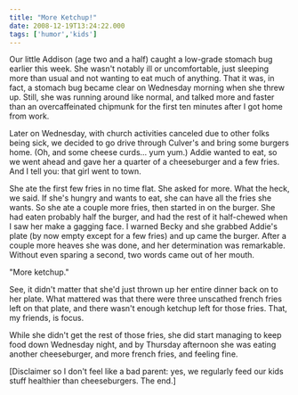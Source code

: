 ```yaml
---
title: "More Ketchup!"
date: 2008-12-19T13:24:22.000
tags: ['humor','kids']
---
```


Our little Addison (age two and a half) caught a low-grade stomach bug earlier this week. She wasn't notably ill or uncomfortable, just sleeping more than usual and not wanting to eat much of anything. That it was, in fact, a stomach bug became clear on Wednesday morning when she threw up. Still, she was running around like normal, and talked more and faster than an overcaffeinated chipmunk for the first ten minutes after I got home from work.

Later on Wednesday, with church activities canceled due to other folks being sick, we decided to go drive through Culver's and bring some burgers home. (Oh, and some cheese curds... yum yum.) Addie wanted to eat, so we went ahead and gave her a quarter of a cheeseburger and a few fries. And I tell you: that girl went to town.

She ate the first few fries in no time flat. She asked for more. What the heck, we said. If she's hungry and wants to eat, she can have all the fries she wants. So she ate a couple more fries, then started in on the burger. She had eaten probably half the burger, and had the rest of it half-chewed when I saw her make a gagging face. I warned Becky and she grabbed Addie's plate (by now empty except for a few fries) and up came the burger. After a couple more heaves she was done, and her determination was remarkable. Without even sparing a second, two words came out of her mouth.

"More ketchup."

See, it didn't matter that she'd just thrown up her entire dinner back on to her plate. What mattered was that there were three unscathed french fries left on that plate, and there wasn't enough ketchup left for those fries. That, my friends, is focus.

While she didn't get the rest of those fries, she did start managing to keep food down Wednesday night, and by Thursday afternoon she was eating another cheeseburger, and more french fries, and feeling fine.

\[Disclaimer so I don't feel like a bad parent: yes, we regularly feed our kids stuff healthier than cheeseburgers. The end.\]
